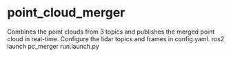 # point_cloud_merger
Combines the point clouds from 3 topics and publishes the merged point cloud in real-time. Configure the lidar topics and frames in config.yaml.
ros2 launch pc_merger run.launch.py

